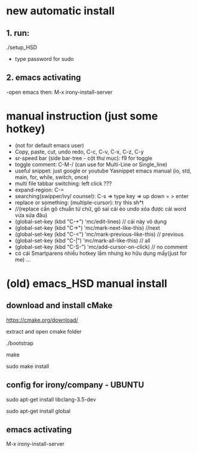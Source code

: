 # new automatic install
## 1. run:
./setup_HSD
- type password for sudo

## 2. emacs activating
-open emacs then:
M-x irony-install-server

# manual instruction (just some hotkey)
- (not for default emacs user)
- Copy, paste, cut, undo redo, C-c, C-v, C-x, C-z, C-y
- sr-speed bar (side bar-tree - cột thư mục): f9 for toggle
- toggle comment: C-M-/ (can use for Multi-Line or Single_line)
- useful snippet: just google or youtube Yasnippet emacs manual (io, std, main, for, while, switch, once)
- multi file tabbar switching: left click ???
- expand-region: C-=
- searching(swipper/ivy/ counsel): C-s => type key => up down = > enter
- replace or something: (multiple-cursor): try this sh*t 
- //(replace cần gõ chuẩn từ chữ, gõ sai cái éo undo xóa được cái word vừa sửa đâu)
- (global-set-key (kbd "C-+") 'mc/edit-lines) // cái này vô dụng
- (global-set-key (kbd "C->")  'mc/mark-next-like-this) //next
- (global-set-key (kbd "C-<")  'mc/mark-previous-like-this) // previous
- (global-set-key (kbd "C-|")  'mc/mark-all-like-this) // all 
- (global-set-key (kbd "C-S-<down-mouse-1>")  'mc/add-cursor-on-click) // no comment
- có cái Smartparens nhiều hotkey lắm nhưng ko hữu dụng mấy(just for me)
...



# (old) emacs_HSD manual install
## download and install cMake
https://cmake.org/download/

extract and open cmake folder

./bootstrap

make

sudo make install
## config for irony/company - UBUNTU 
sudo apt-get install libclang-3.5-dev 

sudo apt-get install global
## emacs activating
M-x irony-install-server
